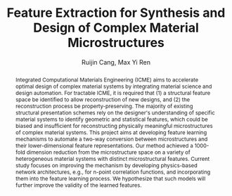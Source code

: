---
layout: project
shorttitle:  "Feature Extraction for Synthesis and Design of Complex Material Microstructures"
title:  "Feature Extraction for Synthesis and Design of Complex Material Microstructures"
author: Ruijin Cang, Max Yi Ren
authorlink:
categories: project-esd
publishdate: 2017
image: _images/materialdesign/image.jpg
summaryimg: _images/materialdesign/summaryimg.jpg
imgcaption: "(Top) Original samples from Ti-6Al-4V alloy, Pb-Sn alloy, Fontainebleau sandstone,
and spherical colloids (Bottom) Random reconstructions by learning from the samples"
abstract: "Integrated Computational Materials Engineering (ICME) aims to accelerate 
optimal design of complex material systems by integrating material science and 
design automation. For tractable ICME, it is required that (1) a structural feature 
space be identified to allow reconstruction of new designs, and (2) the 
reconstruction process be property-preserving. The majority of existing 
structural presentation schemes rely on the designer's understanding of specific 
material systems to identify geometric and statistical features, which could be 
biased and insufficient for reconstructing physically meaningful microstructures 
of complex material systems. This project aims at developing feature learning mechanisms 
to automate a two-way conversion between microstructures and their 
lower-dimensional feature representations.
Our method achieved a 1000-fold dimension reduction from the microstructure 
space on a variety of heterogeneous material systems with distinct microstructural 
features. Current study focuses on improving the mechanism by developing physics-based
network architectures, e.g., for n-point correlation functions, and incorporating
them into the feature learning process. We hypothesize that such models will further
improve the validity of the learned features."
paper_remote: https://arxiv.org/abs/1612.07401 
video: _papers/material_cang_2017spring.mp4
source: https://github.com/DesignInformaticsLab/Material-Design
---